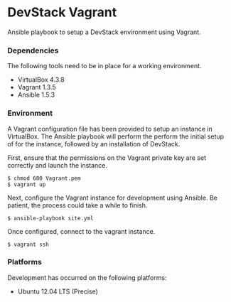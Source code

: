 # DevStack Vagrant

Ansible playbook to setup a DevStack environment using Vagrant.

### Dependencies

The following tools need to be in place for a working environment.

* VirtualBox 4.3.8
* Vagrant 1.3.5
* Ansible 1.5.3


### Environment

A Vagrant configuration file has been provided to setup an instance in VirtualBox. The Ansible playbook will perform the perform the initial setup of for the instance, followed by an installation of DevStack.

First, ensure that the permissions on the Vagrant private key are set correctly and launch the instance.

    $ chmod 600 Vagrant.pem
    $ vagrant up

Next, configure the Vagrant instance for development using Ansible. Be patient, the process could take a while to finish.

    $ ansible-playbook site.yml

Once configured, connect to the vagrant instance.

    $ vagrant ssh


### Platforms

Development has occurred on the following platforms:

* Ubuntu 12.04 LTS (Precise)
